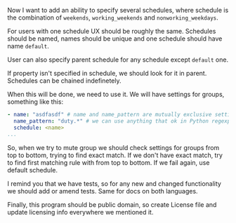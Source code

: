 Now I want to add an ability to specify several schedules, where schedule is the combination of `weekends`, `working_weekends` and `nonworking_weekdays`.

For users with one schedule UX should be roughly the same. Schedules should be named, names should be unique and one schedule should have name `default`.

User can also specify parent schedule for any schedule except `default` one.

If property isn't specified in schedule, we should look for it in parent. Schedules can be chained indefinetely.

When this will be done, we need to use it. We will have settings for groups, something like this:

```yaml
- name: "asdfasdf" # name and name_pattern are mutually exclusive settings
  name_pattern: "duty.*" # we can use anything that ok in Python regexp
  schedule: <name>
...
```
So, when we try to mute group we should check settings for groups from top to bottom, trying to find exact match. If we don't have exact match, try to find first matching rule with from top to bottom. If we fail again, use default schedule.

I remind you that we have tests, so for any new and changed functionality we should add or amend tests. Same for docs on both languages.

Finally, this program should be public domain, so create License file and update licensing info everywhere we mentioned it.

